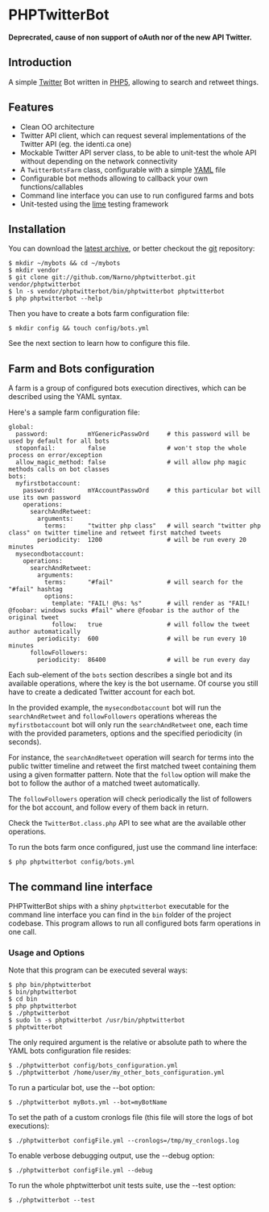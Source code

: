 PHPTwitterBot
=============

__Deprecrated, cause of non support of oAuth nor of the new API Twitter.__

Introduction
------------

A simple [Twitter](http://twitter.com/) Bot written in [PHP5](http://php.net/), allowing to search and retweet things.

Features
--------

 * Clean OO architecture
 * Twitter API client, which can request several implementations of the Twitter API (eg. the identi.ca one)
 * Mockable Twitter API server class, to be able to unit-test the whole API without depending on the network connectivity
 * A `TwitterBotsFarm` class, configurable with a simple [YAML](http://yaml.org) file
 * Configurable bot methods allowing to callback your own functions/callables
 * Command line interface you can use to run configured farms and bots
 * Unit-tested using the [lime](http://trac.symfony-project.org/browser/tools/lime) testing framework

Installation
------------

You can download the [latest archive](http://github.com/Narno/phptwitterbot/archive/master.zip), or better checkout the [git](http://git-scm.com/) repository:

    $ mkdir ~/mybots && cd ~/mybots
    $ mkdir vendor
    $ git clone git://github.com/Narno/phptwitterbot.git vendor/phptwitterbot
    $ ln -s vendor/phptwitterbot/bin/phptwitterbot phptwitterbot
    $ php phptwitterbot --help

Then you have to create a bots farm configuration file:

    $ mkdir config && touch config/bots.yml

See the next section to learn how to configure this file.

Farm and Bots configuration
---------------------------

A farm is a group of configured bots execution directives, which can be described using the YAML syntax. 

Here's a sample farm configuration file:

    global:
      password:           mYGenericPasswOrd     # this password will be used by default for all bots
      stoponfail:         false                 # won't stop the whole process on error/exception
      allow_magic_method: false                 # will allow php magic methods calls on bot classes
    bots:
      myfirstbotaccount:
        password:         mYAccountPasswOrd     # this particular bot will use its own password
        operations:
          searchAndRetweet:
            arguments:
              terms:      "twitter php class"   # will search "twitter php class" on twitter timeline and retweet first matched tweets
            periodicity:  1200                  # will be run every 20 minutes
      mysecondbotaccount:
        operations:
          searchAndRetweet:
            arguments:
              terms:      "#fail"               # will search for the "#fail" hashtag
              options:
                template: "FAIL! @%s: %s"       # will render as "FAIL! @foobar: windows sucks #fail" where @foobar is the author of the original tweet
                follow:   true                  # will follow the tweet author automatically
            periodicity:  600                   # will be run every 10 minutes
          followFollowers:
            periodicity:  86400                 # will be run every day

Each sub-element of the `bots` section describes a single bot and its available operations, where the key is the bot username. Of course you still have to create a dedicated Twitter account for each bot.

In the provided example, the `mysecondbotaccount` bot will run the `searchAndRetweet` and `followFollowers` operations whereas the `myfirstbotaccount` bot will only run the `searchAndRetweet` one, each time with the provided parameters, options and the specified periodicity (in seconds).

For instance, the `searchAndRetweet` operation will search for terms into the public twitter timeline and retweet the first matched tweet containing them using a given formatter pattern. Note that the `follow` option will make the bot to follow the author of a matched tweet automatically.

The `followFollowers` operation will check periodically the list of followers for the bot account, and follow every of them back in return.

Check the `TwitterBot.class.php` API to see what are the available other operations.

To run the bots farm once configured, just use the command line interface:

    $ php phptwitterbot config/bots.yml

The command line interface
--------------------------

PHPTwitterBot ships with a shiny `phptwitterbot` executable for the command line interface you can find in the `bin` folder of the project codebase. This program allows to run all configured bots farm operations in one call.

### Usage and Options

Note that this program can be executed several ways:

    $ php bin/phptwitterbot
    $ bin/phptwitterbot
    $ cd bin
    $ php phptwitterbot
    $ ./phptwitterbot
    $ sudo ln -s phptwitterbot /usr/bin/phptwitterbot
    $ phptwitterbot

The only required argument is the relative or absolute path to where the YAML bots configuration file resides:

    $ ./phptwitterbot config/bots_configuration.yml
    $ ./phptwitterbot /home/user/my_other_bots_configuration.yml

To run a particular bot, use the --bot option:

    $ ./phptwitterbot myBots.yml --bot=myBotName

To set the path of a custom cronlogs file (this file will store the logs of 
bot executions):

    $ ./phptwitterbot configFile.yml --cronlogs=/tmp/my_cronlogs.log

To enable verbose debugging output, use the --debug option:

    $ ./phptwitterbot configFile.yml --debug

To run the whole phptwitterbot unit tests suite, use the --test option:

    $ ./phptwitterbot --test
